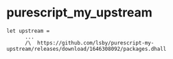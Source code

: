 # purescript_my_upstream

```
let upstream =
      ...
      /\  https://github.com/lsby/purescript-my-upstream/releases/download/1646308092/packages.dhall
